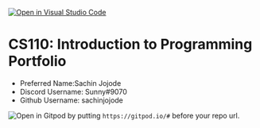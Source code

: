 [![Open in Visual Studio Code](https://classroom.github.com/assets/open-in-vscode-c66648af7eb3fe8bc4f294546bfd86ef473780cde1dea487d3c4ff354943c9ae.svg)](https://classroom.github.com/online_ide?assignment_repo_id=9842947&assignment_repo_type=AssignmentRepo)
# CS110: Introduction to Programming Portfolio

- Preferred Name:Sachin Jojode
- Discord Username: Sunny#9070
- Github Username: sachinjojode

![Open in Gitpod](https://gitpod.io/button/open-in-gitpod.svg) by putting `https://gitpod.io/#` before your repo url.
